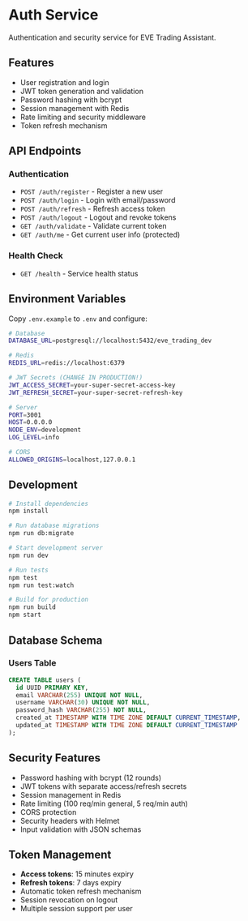 # Auth Service

Authentication and security service for EVE Trading Assistant.

## Features

- User registration and login
- JWT token generation and validation
- Password hashing with bcrypt
- Session management with Redis
- Rate limiting and security middleware
- Token refresh mechanism

## API Endpoints

### Authentication

- `POST /auth/register` - Register a new user
- `POST /auth/login` - Login with email/password
- `POST /auth/refresh` - Refresh access token
- `POST /auth/logout` - Logout and revoke tokens
- `GET /auth/validate` - Validate current token
- `GET /auth/me` - Get current user info (protected)

### Health Check

- `GET /health` - Service health status

## Environment Variables

Copy `.env.example` to `.env` and configure:

```bash
# Database
DATABASE_URL=postgresql://localhost:5432/eve_trading_dev

# Redis
REDIS_URL=redis://localhost:6379

# JWT Secrets (CHANGE IN PRODUCTION!)
JWT_ACCESS_SECRET=your-super-secret-access-key
JWT_REFRESH_SECRET=your-super-secret-refresh-key

# Server
PORT=3001
HOST=0.0.0.0
NODE_ENV=development
LOG_LEVEL=info

# CORS
ALLOWED_ORIGINS=localhost,127.0.0.1
```

## Development

```bash
# Install dependencies
npm install

# Run database migrations
npm run db:migrate

# Start development server
npm run dev

# Run tests
npm test
npm run test:watch

# Build for production
npm run build
npm start
```

## Database Schema

### Users Table

```sql
CREATE TABLE users (
  id UUID PRIMARY KEY,
  email VARCHAR(255) UNIQUE NOT NULL,
  username VARCHAR(30) UNIQUE NOT NULL,
  password_hash VARCHAR(255) NOT NULL,
  created_at TIMESTAMP WITH TIME ZONE DEFAULT CURRENT_TIMESTAMP,
  updated_at TIMESTAMP WITH TIME ZONE DEFAULT CURRENT_TIMESTAMP
);
```

## Security Features

- Password hashing with bcrypt (12 rounds)
- JWT tokens with separate access/refresh secrets
- Session management in Redis
- Rate limiting (100 req/min general, 5 req/min auth)
- CORS protection
- Security headers with Helmet
- Input validation with JSON schemas

## Token Management

- **Access tokens**: 15 minutes expiry
- **Refresh tokens**: 7 days expiry
- Automatic token refresh mechanism
- Session revocation on logout
- Multiple session support per user
